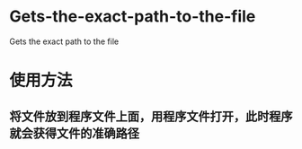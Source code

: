 # Gets-the-exact-path-to-the-file
Gets the exact path to the file
# 使用方法
## 将文件放到程序文件上面，用程序文件打开，此时程序就会获得文件的准确路径
